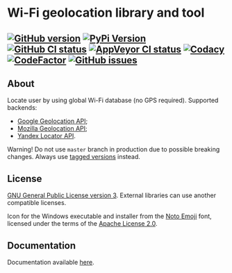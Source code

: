 # Wi-Fi geolocation library and tool

[![GitHub version](https://img.shields.io/github/v/release/xvitaly/wloc?sort=semver&color=brightgreen&logo=git&logoColor=white)](https://github.com/xvitaly/wloc/releases)
[![PyPi Version](https://img.shields.io/pypi/v/wloc.svg?logo=pypi&logoColor=white)](https://pypi.org/project/wloc/)
[![GitHub CI status](https://github.com/xvitaly/wloc/workflows/Python%20CI/badge.svg?branch=dev)](https://github.com/xvitaly/wloc/actions)
[![AppVeyor CI status](https://ci.appveyor.com/api/projects/status/l7bmgfr9amvawty4?svg=true)](https://ci.appveyor.com/project/xvitaly/wloc)
[![Codacy](https://app.codacy.com/project/badge/Grade/cfe76043f5c248e8b7c365bf9b49975d)](https://www.codacy.com/gh/xvitaly/wloc/dashboard)
[![CodeFactor](https://www.codefactor.io/repository/github/xvitaly/wloc/badge)](https://www.codefactor.io/repository/github/xvitaly/wloc)
[![GitHub issues](https://img.shields.io/github/issues/xvitaly/wloc.svg?label=issues)](https://github.com/xvitaly/wloc/issues)
---

## About

Locate user by using global Wi-Fi database (no GPS required). Supported backends:

  * [Google Geolocation API](https://developers.google.com/maps/documentation/geolocation/intro);
  * [Mozilla Geolocation API](https://mozilla.github.io/ichnaea/api/index.html);
  * [Yandex Locator API](https://tech.yandex.ru/locator/doc/dg/api/json-docpage/).

Warning! Do not use `master` branch in production due to possible breaking changes. Always use [tagged versions](https://github.com/xvitaly/wloc/releases) instead.

## License
[GNU General Public License version 3](LICENSE). External libraries can use another compatible licenses.

Icon for the Windows executable and installer from the [Noto Emoji](https://github.com/googlefonts/noto-emoji) font, licensed under the terms of the [Apache License 2.0](licenses/noto-emoji.LICENSE.txt).

## Documentation

Documentation available [here](docs/README.md).
